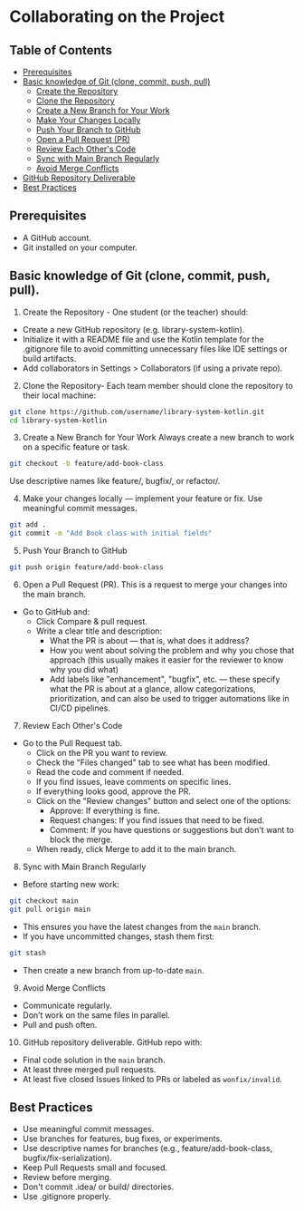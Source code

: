# Collaborating on the Project

## Table of Contents

- [Prerequisites](#prerequisites)
- [Basic knowledge of Git (clone, commit, push, pull)](#basic-knowledge-of-git-clone-commit-push-pull)
  - [Create the Repository](#create-the-repository---one-student-or-the-teacher-should)
  - [Clone the Repository](#clone-the-repository)
  - [Create a New Branch for Your Work](#create-a-new-branch-for-your-work)
  - [Make Your Changes Locally](#make-your-changes-locally--implement-your-feature-or-fix-use-meaningful-commit-messages)
  - [Push Your Branch to GitHub](#push-your-branch-to-github)
  - [Open a Pull Request (PR)](#open-a-pull-request-pr-this-is-a-request-to-merge-your-changes-into-the-main-branch)
  - [Review Each Other's Code](#review-each-others-code)
  - [Sync with Main Branch Regularly](#sync-with-main-branch-regularly)
  - [Avoid Merge Conflicts](#avoid-merge-conflicts)
- [GitHub Repository Deliverable](#github-repository-deliverable-github-repo-with)
- [Best Practices](#best-practices)

## Prerequisites

- A GitHub account.
- Git installed on your computer.

## Basic knowledge of Git (clone, commit, push, pull).

1. Create the Repository - One student (or the teacher) should:

- Create a new GitHub repository (e.g. library-system-kotlin).
- Initialize it with a README file and use the Kotlin template for the .gitignore file to avoid committing unnecessary files like IDE settings or build artifacts.
- Add collaborators in Settings > Collaborators (if using a private repo).

2. Clone the Repository- Each team member should clone the repository to their local machine:

```bash
git clone https://github.com/username/library-system-kotlin.git
cd library-system-kotlin
```

3. Create a New Branch for Your Work Always create a new branch to work on a specific feature or task.

```bash
git checkout -b feature/add-book-class
```

Use descriptive names like feature/, bugfix/, or refactor/.

4. Make your changes locally — implement your feature or fix. Use meaningful commit messages.

```bash
git add .
git commit -m "Add Book class with initial fields"
```

5. Push Your Branch to GitHub

```bash
git push origin feature/add-book-class
```

6. Open a Pull Request (PR). This is a request to merge your changes into the main branch.

- Go to GitHub and:
  - Click Compare & pull request.
  - Write a clear title and description:
    - What the PR is about — that is, what does it address?
    - How you went about solving the problem and why you chose that approach (this usually makes it easier for the reviewer to know why you did what)
    - Add labels like "enhancement", "bugfix", etc. — these specify what the PR is about at a glance, allow categorizations, prioritization, and can also be used to trigger automations like in CI/CD pipelines.

7. Review Each Other's Code

- Go to the Pull Request tab.
  - Click on the PR you want to review.
  - Check the "Files changed" tab to see what has been modified.
  - Read the code and comment if needed.
  - If you find issues, leave comments on specific lines.
  - If everything looks good, approve the PR.
  - Click on the "Review changes" button and select one of the options:
    - Approve: If everything is fine.
    - Request changes: If you find issues that need to be fixed.
    - Comment: If you have questions or suggestions but don't want to block the merge.
  - When ready, click Merge to add it to the main branch.

8. Sync with Main Branch Regularly

- Before starting new work:

```bash
git checkout main
git pull origin main
```

- This ensures you have the latest changes from the `main` branch.
- If you have uncommitted changes, stash them first:

```bash
git stash
```

- Then create a new branch from up-to-date `main`.

9. Avoid Merge Conflicts

- Communicate regularly.
- Don’t work on the same files in parallel.
- Pull and push often.

10. GitHub repository deliverable. GitHub repo with:

- Final code solution in the `main` branch.
- At least three merged pull requests.
- At least five closed Issues linked to PRs or labeled as `wonfix/invalid`.

## Best Practices

- Use meaningful commit messages.
- Use branches for features, bug fixes, or experiments.
- Use descriptive names for branches (e.g., feature/add-book-class, bugfix/fix-serialization).
- Keep Pull Requests small and focused.
- Review before merging.
- Don't commit .idea/ or build/ directories.
- Use .gitignore properly.
